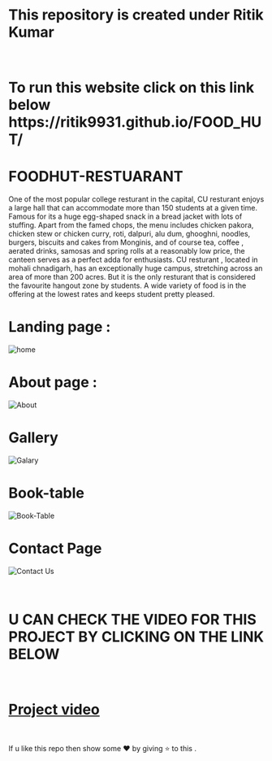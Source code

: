 # This repository is created under Ritik Kumar 
<br>
<h1>
To run this website  click on this link below <br>
https://ritik9931.github.io/FOOD_HUT/
</h1>

#  FOODHUT-RESTUARANT 

One of the most popular college resturant in the capital, CU resturant enjoys a large hall that can accommodate more than 150 students at a given time. Famous for its a huge egg-shaped snack in a bread jacket with lots of stuffing. Apart from the famed chops, the menu includes chicken pakora, chicken stew or chicken curry, roti, dalpuri, alu dum, ghooghni, noodles, burgers, biscuits and cakes from Monginis, and of course tea, coffee , aerated drinks, samosas and spring rolls at a reasonably low price, the canteen serves as a perfect adda for enthusiasts. CU resturant , located in mohali chnadigarh, has an exceptionally huge campus, stretching across an area of more than 200 acres. But it is the only resturant that is considered the favourite hangout zone by students. A wide variety of food is in the offering at the lowest rates and keeps student pretty pleased.

# Landing page : 

![home](https://user-images.githubusercontent.com/87005719/179416013-87c7b844-bb5b-4e1f-a27c-85eb4da641a5.png)


# About page :
![About](https://user-images.githubusercontent.com/87005719/179415787-3ff0026b-9203-4d63-a549-dd7dfdb6f7db.png)


# Gallery 

![Galary](https://user-images.githubusercontent.com/87005719/179416096-b86232ef-527b-42bc-a87f-4448e90fc88a.png)



# Book-table

![Book-Table](https://user-images.githubusercontent.com/87005719/179416110-2ee14878-b62b-4f80-829d-726df7b7c267.png)



# Contact Page 

![Contact Us](https://user-images.githubusercontent.com/87005719/179416121-d3b70198-feb8-4950-b319-75def2975c08.png)


<br>

# U CAN CHECK THE VIDEO FOR THIS PROJECT BY CLICKING ON THE LINK BELOW
<br>

# [Project video](https://youtu.be/AnqDyx7UWPk)

<br>

If u like this repo  then  show some ❤️ by giving ⭐ to this  . 
